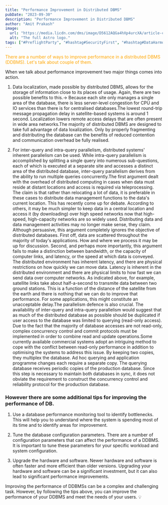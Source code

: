 ```yaml
---
title: "Performance Improvement in Distributed DBMS"
pubDate: "2023-09-30"
description: "Performance Improvement in Distributed DBMS"
author: "Amit Prakash"
image:
  url: "https://media.licdn.com/dms/image/D5612AQGa4hXp4urcXA/article-cover_image-shrink_720_1280/0/1696025397560?e=1713398400&v=beta&t=0aa4xUB9Y9vwH97N583sIBQ1t5fTCqOKhL4XALKyGa0"
  alt: "The full Astro logo."
tags: ["#PreflightParty", "#hashtag#SecurityFirst", "#hashtag#DataHarmony", "#hashtag#NoMoreWebWalls"]
---
```


<span style="color:orange">There are a number of ways to improve performance in a distributed DBMS (DDBMS). Let's talk about couple of them.</span>

When we talk about performance improvement two major things comes into action.

1. Data localization, made possible by distributed DBMS, allows for the storage of information close to its places of usage. Again, there are two possible benefits to this.-> Because each site only manages a single area of the database, there is less server-level congestion for CPU and IO services than there is for centralised databases.The lowest round-trip message propagation delay in satellite-based systems is around 1 second. Localization lowers remote access delays that are often present in wide area networks.The majority of distributed DBMS are designed to take full advantage of data loxalization. Only by properly fragmenting and distributing the database can the benefits of reduced contention and communication overhead be fully realised.

2. For inter-query and intra-query parallelism, distributed systems' inherent parallelism can be used. While intra-query parallelism is accomplished by splitting a single query into numerous sub-questions, each of which is executed at a separate site and accesses a distinct area of the distributed database, inter-query parallelism derives from the ability to run multiple queries concurrently.The first argument dealt with the overhead of distributed computing in cases when data must reside at distant locations and access is required via teleprocessing. The claim is that rather than relocating a lot of data, it is preferable in these cases to distribute data management functions to the data's current location. This has recently come up for debate. According to others, it may be much simpler to keep data in a central location and access it (by downloading) over high speed networks now that high-speed, high-capacity networks are so widely used. Distributing data and data management activities may no longer make sense, they claim. Although persuasive, this argument completely ignores the objective of distributed databases. First off, data are scattered throughout the majority of today's applications. How and where we process it may be up for discussion. Second, and perhaps more importantly, this argument fails to make a distinction between bandwidth, or the capacity of computer links, and latency, or the speed at which data is conveyed. The distributed environment has inherent latency, and there are physical restrictions on how quickly we can move data. Latency is inherent in the distributed environment and there are physical limits to how fast we can send data over computer networks. As indicated above, for example, satellite links take about half-a-second to transmite data between two ground stations. This is a function of the distance of the satellite from the earth and there is nothing that we can do to improve that performance. For some applications, this might constitute an unacceptable delay.The parallelism defence is also crucial. The availability of inter-query and intra-query parallelism would suggest that as much of the distributed database as possible should be duplicated if user access to the database was limited to querying (read-only access). Due to the fact that the majority of database accesses are not read-only, complex concurrency control and commit protocols must be implemented in order to combine read and update operations.Some currently available commercial systems adopt an intriguing method to cope with the conflict between read-only performance in addition to optimising the systems to address this issue. By keeping two copies, they multiplex the database. Ad hoc querying and application programme changes each require a separate copy. The querying database receives periodic copies of the production database. Since this step is necessary to maintain both databases in sync, it does not obviate the requirement to construct the concurrency control and reliability protocol for the production database.

### However there are some additional tips for improving the performance of DB.

1. Use a database performance monitoring tool to identify bottlenecks. This will help you to understand where the system is spending most of its time and to identify areas for improvement.

2. Tune the database configuration parameters. There are a number of configuration parameters that can affect the performance of a DDBMS. It is important to tune these parameters for your specific workload and system configuration.

3. Upgrade the hardware and software. Newer hardware and software is often faster and more efficient than older versions. Upgrading your hardware and software can be a significant investment, but it can also lead to significant performance improvements.

Improving the performance of DDBMSs can be a complex and challenging task. However, by following the tips above, you can improve the performance of your DDBMS and meet the needs of your users. 💡